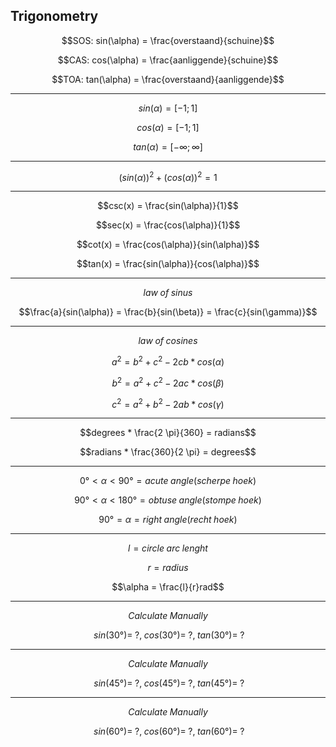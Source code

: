 <link rel="stylesheet" href="../style.css">

<script src="https://polyfill.io/v3/polyfill.min.js?features=es6"></script>
<script type="text/javascript" id="MathJax-script" async src="https://cdn.jsdelivr.net/npm/mathjax@3/es5/tex-mml-chtml.js"></script>


## Trigonometry

$$SOS: sin(\alpha) = \frac{overstaand}{schuine}$$  

$$CAS: cos(\alpha) = \frac{aanliggende}{schuine}$$  

$$TOA: tan(\alpha) = \frac{overstaand}{aanliggende}$$  

---

$$sin(\alpha) = [-1;1]$$  

$$cos(\alpha) = [-1;1]$$  

$$tan(\alpha) = [-\infty; \infty]$$  

---

$$(sin(\alpha))^2 + (cos(\alpha))^2 = 1$$  

---

$$csc(x) = \frac{sin(\alpha)}{1}$$  

$$sec(x) = \frac{cos(\alpha)}{1}$$  

$$cot(x) = \frac{cos(\alpha)}{sin(\alpha)}$$  

$$tan(x) = \frac{sin(\alpha)}{cos(\alpha)}$$  

---

$$law \; of \; sinus$$  

$$\frac{a}{sin(\alpha)} = \frac{b}{sin(\beta)} = \frac{c}{sin(\gamma)}$$  

---

$$law \; of \; cosines$$  

$$a^2 = b^2 + c^2 - 2 cb * cos(\alpha)$$  

$$b^2 = a^2 + c^2 - 2 ac * cos(\beta)$$  

$$c^2 = a^2 + b^2 - 2 ab * cos(\gamma)$$  

---

$$degrees * \frac{2 \pi}{360} = radians$$  

$$radians * \frac{360}{2 \pi} = degrees$$  

---

$$0° < \alpha < 90° = acute \; angle (scherpe \; hoek)$$  

$$90° < \alpha < 180° = obtuse \; angle (stompe \; hoek)$$  

$$90° = \alpha = right \; angle (recht \; hoek)$$  

---

$$l = circle \; arc \; lenght$$  

$$r = radius$$

$$\alpha = \frac{l}{r}rad$$  

---

$$Calculate \; Manually$$  

$$\; sin(30°) = \; ?, \; cos(30°) = \; ? , \; tan(30°) = \; ?$$  

---

$$Calculate \; Manually$$  

$$\; sin(45°) = \; ?, \; cos(45°) = \; ? , \; tan(45°) = \; ?$$  

---

$$Calculate \; Manually$$  

$$\; sin(60°) = \; ?, \; cos(60°) = \; ? , \; tan(60°) = \; ?$$  
